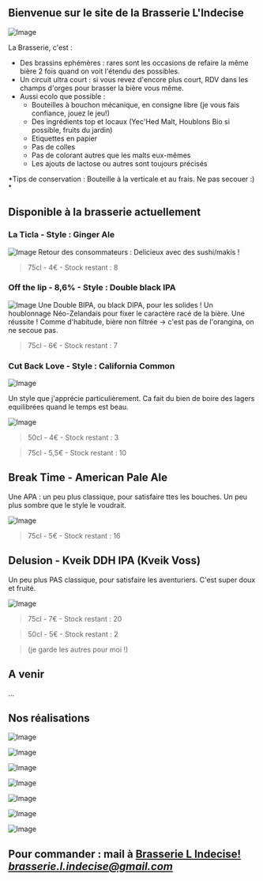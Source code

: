 ## Bienvenue sur le site de la Brasserie L'Indecise

![Image](https://brasserie-l-indecise.github.io/brasserie-l-indecise/img_brasserie_4.jpg)

La Brasserie, c'est :

* Des brassins ephémères : rares sont les occasions de refaire la même bière 2 fois quand on voit l'étendu des possibles.
* Un circuit ultra court : si vous revez d'encore plus court, RDV dans les champs d'orges pour brasser la bière vous même.
* Aussi ecolo que possible :
  * Bouteilles à bouchon mécanique, en consigne libre (je vous fais confiance, jouez le jeu!)
  * Des ingrédients top et locaux (Yec'Hed Malt, Houblons Bio si possible, fruits du jardin)
  * Etiquettes en papier
  * Pas de colles
  * Pas de colorant autres que les malts eux-mêmes
  * Les ajouts de lactose ou autres sont toujours précisés

*Tips de conservation : Bouteille à la verticale et au frais. Ne pas secouer :)  *

## Disponible à la brasserie actuellement

### La Ticla - Style : Ginger Ale
![Image](https://brasserie-l-indecise.github.io/brasserie-l-indecise/Image_052.png)
Retour des consommateurs : Delicieux avec des sushi/makis !

> 75cl - 4€ - Stock restant : 8

### Off the lip - 8,6% - Style : Double black IPA

![Image](https://brasserie-l-indecise.github.io/brasserie-l-indecise/Image_053.png)
Une Double BIPA, ou black DIPA, pour les solides ! Un houblonnage Néo-Zelandais pour fixer le caractère racé de la bière.
Une réussite ! Comme d'habitude, bière non filtrée -> c'est pas de l'orangina, on ne secoue pas.

> 75cl - 6€ - Stock restant : 7

### Cut Back Love - Style : California Common

![Image](https://brasserie-l-indecise.github.io/brasserie-l-indecise/Image_055.jpg)

Un style que j'apprécie particulièrement. Ca fait du bien de boire des lagers equilibrées quand le temps est beau.

![Image](https://brasserie-l-indecise.github.io/brasserie-l-indecise/Image_054.png)

> 50cl - 4€ - Stock restant : 3

> 75cl - 5,5€ - Stock restant : 10

## Break Time - American Pale Ale

Une APA : un peu plus classique, pour satisfaire ttes les bouches. Un peu plus sombre que le style le voudrait.

![Image](https://brasserie-l-indecise.github.io/brasserie-l-indecise/Image_057.png)

> 75cl - 5€ - Stock restant : 16

## Delusion - Kveik DDH IPA (Kveik Voss)

Un peu plus PAS classique, pour satisfaire les aventuriers. C'est super doux et fruité.

![Image](https://brasserie-l-indecise.github.io/brasserie-l-indecise/Image_058.png)

> 75cl - 7€ - Stock restant : 20
 
> 50cl - 5€ - Stock restant : 2

>(je garde les autres pour moi !)

## A venir

...

## Nos réalisations

![Image](https://brasserie-l-indecise.github.io/brasserie-l-indecise/img_brasserie_1.jpg)

![Image](https://brasserie-l-indecise.github.io/brasserie-l-indecise/Image_055.jpg)

![Image](https://brasserie-l-indecise.github.io/brasserie-l-indecise/img_brasserie_2.png)

![Image](https://brasserie-l-indecise.github.io/brasserie-l-indecise/img_brasserie-3.jpg)

![Image](https://brasserie-l-indecise.github.io/brasserie-l-indecise/img_brasserie_4.jpg)

![Image](https://brasserie-l-indecise.github.io/brasserie-l-indecise/img_brasserie_5.jpg)

![Image](https://brasserie-l-indecise.github.io/brasserie-l-indecise/img_brasserie_6.jpg)

## Pour commander : mail à [Brasserie L Indecise!](mailto:?to=brasserie.l.indecise@gmail.com) *brasserie.l.indecise@gmail.com*
